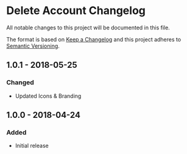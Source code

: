 # Delete Account Changelog

All notable changes to this project will be documented in this file.

The format is based on [Keep a Changelog](http://keepachangelog.com/) and this project adheres to [Semantic Versioning](http://semver.org/).

## 1.0.1 - 2018-05-25
### Changed
- Updated Icons & Branding

## 1.0.0 - 2018-04-24
### Added
- Initial release
